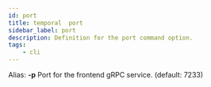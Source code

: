 ```yaml
---
id: port
title: temporal  port
sidebar_label: port
description: Definition for the port command option.
tags:
	- cli
---
```

Alias: **-p**
Port for the frontend gRPC service. (default: 7233)
